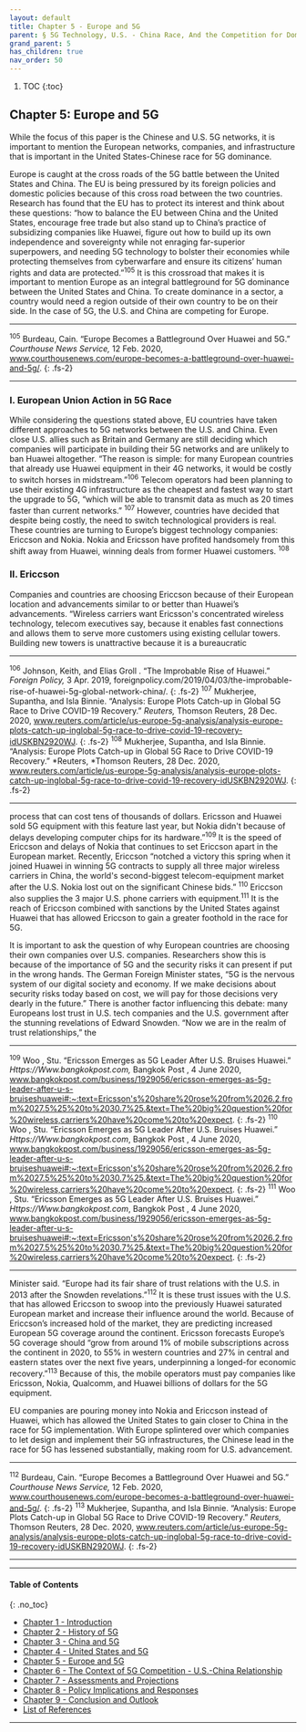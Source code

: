 ```yaml
---
layout: default
title: Chapter 5 - Europe and 5G    
parent: § 5G Technology, U.S. - China Race, And the Competition for Dominance 
grand_parent: 5 
has_children: true
nav_order: 50
---
```

<style>
.dont-break-out {
  /* These are technically the same, but use both */
  overflow-wrap: break-word;
  word-wrap: break-word;

     -ms-word-break: break-all;
  /* This is the dangerous one in WebKit, as it breaks things wherever */
  word-break: break-all;
  /* Instead use this non-standard one: */
  word-break: break-word;
}

.youtube-container {
    position: relative;
    width: 100%;
    height: 0;
    padding-bottom: 56.25%;
}
.youtube-video {
    position: absolute;
    top: 0;
    left: 0;
    width: 100%;
    height: 100%;
}

</style>

<div class="dont-break-out" markdown="1">

1. TOC
{:toc}

## Chapter 5: Europe and 5G
While the focus of this paper is the Chinese and U.S. 5G networks, it is important to mention the European networks, companies, and infrastructure that is important in the United States-Chinese race for 5G dominance. 

Europe is caught at the cross roads of the 5G battle between the United States and China. The EU is being pressured by its foreign policies and domestic policies because of this cross road between the two countries. Research has found that the EU has to protect its interest and think about these questions: “how to balance the EU between China and the United States, encourage free trade but also stand up to China’s practice of subsidizing companies like Huawei, figure out how to build up its own independence and sovereignty while not enraging far-superior superpowers, and needing 5G technology to bolster their economies while protecting themselves from cyberwarfare and ensure its citizens’ human rights and data are protected.”<sup>105</sup> It is this crossroad that makes it is important to mention Europe as an integral battleground for 5G dominance between the United States and China. To create dominance in a sector, a country would need a region outside of their own country to be on their side. In the case of 5G, the U.S. and China are competing for Europe.

***
<sup>105</sup> Burdeau, Cain. “Europe Becomes a Battleground Over Huawei and 5G.” *Courthouse News Service,* 12 Feb. 2020, www.courthousenews.com/europe-becomes-a-battleground-over-huawei-and-5g/. 
{: .fs-2}
***

### I. European Union Action in 5G Race
While considering the questions stated above, EU countries have taken different approaches to 5G networks between the U.S. and China. Even close U.S. allies such as Britain and Germany are still deciding which companies will participate in building their 5G networks and are unlikely to ban Huawei altogether. “The reason is simple: for many European countries that already use Huawei equipment in their 4G networks, it would be costly to switch horses in midstream.”<sup>106</sup> Telecom operators had been planning to use their existing 4G infrastructure as the cheapest and fastest way to start the upgrade to 5G, “which will be able to transmit data as much as 20 times faster than current networks.” <sup>107</sup> However, countries have decided that despite being costly, the need to switch technological providers is real. These countries are turning to Europe’s biggest technology companies: Ericcson and Nokia. Nokia and Ericsson have profited handsomely from this shift away from Huawei, winning deals from former Huawei customers. <sup>108</sup>

### II. Ericcson 
Companies and countries are choosing Ericcson because of their European location and advancements similar to or better than Huawei’s advancements. “Wireless carriers want Ericsson's concentrated wireless technology, telecom executives say, because it enables fast connections and allows them to serve more customers using existing cellular towers. Building new towers is unattractive because it is a bureaucratic

***
<sup>106</sup> Johnson, Keith, and Elias Groll . “The Improbable Rise of Huawei.” *Foreign Policy,* 3 Apr. 2019, foreignpolicy.com/2019/04/03/the-improbable-rise-of-huawei-5g-global-network-china/. 
{: .fs-2}
<sup>107</sup> Mukherjee, Supantha, and Isla Binnie. “Analysis: Europe Plots Catch-up in Global 5G Race to Drive COVID-19 Recovery.” *Reuters,* Thomson Reuters, 28 Dec. 2020, www.reuters.com/article/us-europe-5g-analysis/analysis-europe-plots-catch-up-inglobal-5g-race-to-drive-covid-19-recovery-idUSKBN2920WJ. 
{: .fs-2}
<sup>108</sup> Mukherjee, Supantha, and Isla Binnie. “Analysis: Europe Plots Catch-up in Global 5G Race to Drive COVID-19 Recovery.” *Reuters, *Thomson Reuters, 28 Dec. 2020, www.reuters.com/article/us-europe-5g-analysis/analysis-europe-plots-catch-up-inglobal-5g-race-to-drive-covid-19-recovery-idUSKBN2920WJ.
{: .fs-2}
***

process that can cost tens of thousands of dollars. Ericsson and Huawei sold 5G equipment with this feature last year, but Nokia didn't because of delays developing computer chips for its hardware.”<sup>109</sup> It is the speed of Ericcson and delays of Nokia that continues to set Ericcson apart in the European market. Recently, Ericcson “notched a victory this spring when it joined Huawei in winning 5G contracts to supply all three major wireless carriers in China, the world's second-biggest telecom-equipment market after the U.S. Nokia lost out on the significant Chinese bids.” <sup>110</sup> Ericcson also supplies the 3 major U.S. phone carriers with equipment.<sup>111</sup> It is the reach of Ericcson combined with sanctions by the United States against Huawei that has allowed Ericcson to gain a greater foothold in the race for 5G. 

It is important to ask the question of why European countries are choosing their own companies over U.S. companies. Researchers show this is because of the importance of 5G and the security risks it can present if put in the wrong hands. The German Foreign Minister states, “5G is the nervous system of our digital society and economy. If we make decisions about security risks today based on cost, we will pay for those decisions very dearly in the future.” There is another factor influencing this debate: many Europeans lost trust in U.S. tech companies and the U.S. government after the stunning revelations of Edward Snowden. “Now we are in the realm of trust relationships,” the

***
<sup>109</sup> Woo , Stu. “Ericsson Emerges as 5G Leader After U.S. Bruises Huawei.” *Https://Www.bangkokpost.com,* Bangkok Post , 4 June 2020, www.bangkokpost.com/business/1929056/ericsson-emerges-as-5g-leader-after-u-s-bruiseshuawei#:~:text=Ericsson's%20share%20rose%20from%2026.2,from%2027.5%25%20to%2030.7%25.&text=The%20big%20question%20for%20wireless,carriers%20have%20come%20to%20expect. 
{: .fs-2}
<sup>110</sup> Woo , Stu. “Ericsson Emerges as 5G Leader After U.S. Bruises Huawei.” *Https://Www.bangkokpost.com*, Bangkok Post , 4 June 2020, www.bangkokpost.com/business/1929056/ericsson-emerges-as-5g-leader-after-u-s-bruiseshuawei#:~:text=Ericsson's%20share%20rose%20from%2026.2,from%2027.5%25%20to%2030.7%25.&text=The%20big%20question%20for%20wireless,carriers%20have%20come%20to%20expect. 
{: .fs-2}
<sup>111</sup> Woo , Stu. “Ericsson Emerges as 5G Leader After U.S. Bruises Huawei.” *Https://Www.bangkokpost.com*, Bangkok Post , 4 June 2020, www.bangkokpost.com/business/1929056/ericsson-emerges-as-5g-leader-after-u-s-bruiseshuawei#:~:text=Ericsson's%20share%20rose%20from%2026.2,from%2027.5%25%20to%2030.7%25.&text=The%20big%20question%20for%20wireless,carriers%20have%20come%20to%20expect.
{: .fs-2}
***


Minister said. “Europe had its fair share of trust relations with the U.S. in 2013 after the Snowden revelations.”<sup>112</sup> It is these trust issues with the U.S. that has allowed Ericcson to swoop into the previously Huawei saturated European market and increase their influence around the world. Because of Ericcson’s increased hold of the market, they are predicting increased European 5G coverage around the continent. Ericsson forecasts Europe’s 5G coverage should “grow from around 1% of mobile subscriptions across the continent in 2020, to 55% in western countries and 27% in central and eastern states over the next five years, underpinning a longed-for economic recovery.”<sup>113</sup> Because of this, the mobile operators must pay companies like Ericsson, Nokia, Qualcomm, and Huawei billions of dollars for the 5G equipment.

EU companies are pouring money into Nokia and Ericcson instead of Huawei, which has allowed the United States to gain closer to China in the race for 5G implementation. With Europe splintered over which companies to let design and implement their 5G infrastructures, the Chinese lead in the race for 5G has lessened substantially, making room for U.S. advancement.

***
<sup>112</sup> Burdeau, Cain. “Europe Becomes a Battleground Over Huawei and 5G.” *Courthouse News Service,* 12 Feb. 2020, www.courthousenews.com/europe-becomes-a-battleground-over-huawei-and-5g/.
{: .fs-2}
<sup>113</sup> Mukherjee, Supantha, and Isla Binnie. “Analysis: Europe Plots Catch-up in Global 5G Race to Drive COVID-19 Recovery.” *Reuters,* Thomson Reuters, 28 Dec. 2020, www.reuters.com/article/us-europe-5g-analysis/analysis-europe-plots-catch-up-inglobal-5g-race-to-drive-covid-19-recovery-idUSKBN2920WJ.
{: .fs-2}
***

***

#### Table of Contents
{: .no_toc}

<ul><li> <a href="/docs/5G/5g-technology-us-china-race-and-the-competition-for-dominan-1/">Chapter 1 - Introduction</a></li><li> <a href="/docs/5G/5g-technology-us-china-race-and-the-competition-for-dominan-2/">Chapter 2 - History of 5G</a></li><li> <a href="/docs/5G/5g-technology-us-china-race-and-the-competition-for-dominan-3/">Chapter 3 - China and 5G</a></li><li> <a href="/docs/5G/5g-technology-us-china-race-and-the-competition-for-dominan-4/">Chapter 4 - United States and 5G</a></li><li> <a href="/docs/5G/5g-technology-us-china-race-and-the-competition-for-dominan-5/">Chapter 5 - Europe and 5G</a></li><li> <a href="/docs/5G/5g-technology-us-china-race-and-the-competition-for-dominan-6/">Chapter 6 - The Context of 5G Competition - U.S.-China Relationship</a></li><li> <a href="/docs/5G/5g-technology-us-china-race-and-the-competition-for-dominan-7/">Chapter 7 - Assessments and Projections</a></li><li> <a href="/docs/5G/5g-technology-us-china-race-and-the-competition-for-dominan-8/">Chapter 8 - Policy Implications and Responses</a></li><li> <a href="/docs/5G/5g-technology-us-china-race-and-the-competition-for-dominan-9/">Chapter 9 - Conclusion and Outlook</a></li><li> <a href="/docs/5G/5g-technology-us-china-race-and-the-competition-for-dominan-10/">List of References</a></li></ul>

***


</div>
